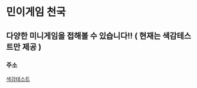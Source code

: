 # 민이게임 천국

## 다양한 미니게임을 접해볼 수 있습니다!! ( 현재는 색감테스트만 제공 )

### 주소

[색감테스트](https://minyigame.site/color-test)

